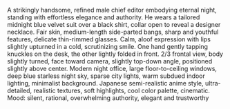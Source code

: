 A strikingly handsome, refined male chief editor embodying eternal night, standing with effortless elegance and authority. He wears a tailored midnight blue velvet suit over a black shirt, collar open to reveal a designer necklace. Fair skin, medium-length side-parted bangs, sharp and youthful features, delicate thin-rimmed glasses. Calm, aloof expression with lips slightly upturned in a cold, scrutinizing smile. One hand gently tapping knuckles on the desk, the other lightly folded in front. 2/3 frontal view, body slightly turned, face toward camera, slightly top-down angle, positioned slightly above center. Modern night office, large floor-to-ceiling windows, deep blue starless night sky, sparse city lights, warm subdued indoor lighting, minimalist background. Japanese semi-realistic anime style, ultra-detailed, realistic textures, soft highlights, cool color palette, cinematic. Mood: silent, rational, overwhelming authority, elegant and trustworthy
